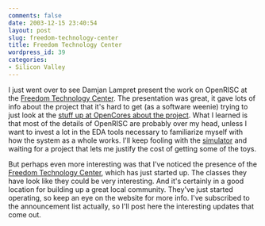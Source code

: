 ```yaml
---
comments: false
date: 2003-12-15 23:40:54
layout: post
slug: freedom-technology-center
title: Freedom Technology Center
wordpress_id: 39
categories:
- Silicon Valley
---
```


I just went over to see Damjan Lampret present the work on OpenRISC at the [Freedom Technology Center](http://freedomtechnologycenter.org/). The presentation was great, it gave lots of info about the project that it's hard to get (as a software weenie) trying to just look at the [stuff up at OpenCores about the project](http://www.opencores.org/projects/or1k/Home). What I learned is that most of the details of OpenRISC are probably over my head, unless I want to invest a lot in the EDA tools necessary to familiarize myself with how the system as a whole works.  I'll keep fooling with the [simulator](http://www.opencores.org/projects/or1k/Architectural%20Simulator) and waiting for a project that lets me justify the cost of getting some of the toys. 

But perhaps even more interesting was that I've noticed the presence of the [Freedom Technology Center](http://freedomtechnologycenter.org/), which has just started up. The classes they have look like they could be very interesting. And it's certainly in a good location for building up a great local community. They've just started operating, so keep an eye on the website for more info. I've subscribed to the announcement list actually, so I'll post here the interesting updates that come out.
